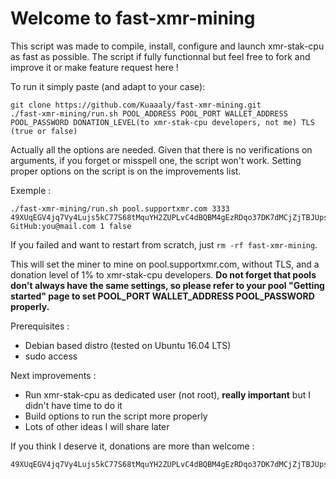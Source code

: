 # Welcome to fast-xmr-mining

This script was made to compile, install, configure and launch xmr-stak-cpu as fast as possible. The script if fully functionnal but feel free to fork and improve it or make feature request here !

To run it simply paste (and adapt to your case):
```
git clone https://github.com/Kuaaaly/fast-xmr-mining.git
./fast-xmr-mining/run.sh POOL_ADDRESS POOL_PORT WALLET_ADDRESS POOL_PASSWORD DONATION_LEVEL(to xmr-stak-cpu developers, not me) TLS (true or false)
```
Actually all the options are needed. Given that there is no verifications on arguments, if you forget or misspell one, the script won't work. Setting proper options on the script is on the improvements list. 

Exemple :
```
./fast-xmr-mining/run.sh pool.supportxmr.com 3333 49XUqEGV4jq7Vy4Lujs5kC77S68tMquYH2ZUPLvC4dBQBM4gEzRDqo37DK7dMCjZjTBJUpsAbeqRedsQ9wdhrfJ21Dzf9zG GitHub:you@mail.com 1 false
```

If you failed and want to restart from scratch, just `rm -rf fast-xmr-mining`.

This will set the miner to mine on pool.supportxmr.com, without TLS, and a donation level of 1% to xmr-stak-cpu developers. **Do not forget that pools don't always have the same settings, so please refer to your pool "Getting started" page to set POOL_PORT WALLET_ADDRESS POOL_PASSWORD properly.**

Prerequisites :
- Debian based distro (tested on Ubuntu 16.04 LTS)
- sudo access

Next improvements :
- Run xmr-stak-cpu as dedicated user (not root), **really important** but I didn't have time to do it
- Build options to run the script more properly
- Lots of other ideas I will share later 

If you think I deserve it, donations are more than welcome :
```
49XUqEGV4jq7Vy4Lujs5kC77S68tMquYH2ZUPLvC4dBQBM4gEzRDqo37DK7dMCjZjTBJUpsAbeqRedsQ9wdhrfJ21Dzf9zG
```